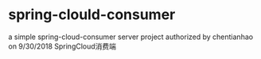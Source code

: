 # spring-clould-consumer
a simple spring-cloud-consumer server project authorized by chentianhao on 9/30/2018 SpringCloud消费端

